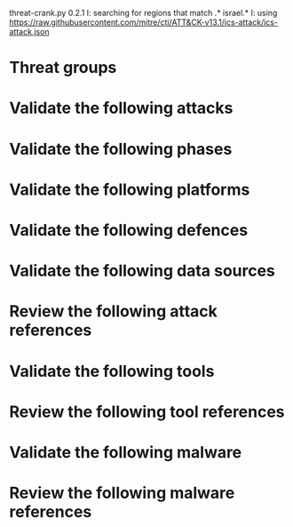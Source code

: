 threat-crank.py 0.2.1
I: searching for regions that match .* israel.*
I: using https://raw.githubusercontent.com/mitre/cti/ATT&CK-v13.1/ics-attack/ics-attack.json
# Threat groups


# Validate the following attacks


# Validate the following phases


# Validate the following platforms


# Validate the following defences


# Validate the following data sources


# Review the following attack references


# Validate the following tools


# Review the following tool references


# Validate the following malware


# Review the following malware references


